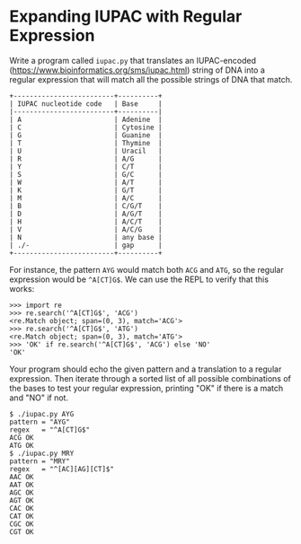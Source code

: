 # Expanding IUPAC with Regular Expression

Write a program called `iupac.py` that translates an IUPAC-encoded (https://www.bioinformatics.org/sms/iupac.html) string of DNA into a regular expression that will match all the possible strings of DNA that match.

	+-------------------------+----------+
	| IUPAC nucleotide code   | Base     |
	|-------------------------+----------|
	| A                       | Adenine  |
	| C                       | Cytosine |
	| G                       | Guanine  |
	| T                       | Thymine  |
	| U                       | Uracil   |
	| R                       | A/G      |
	| Y                       | C/T      |
	| S                       | G/C      |
	| W                       | A/T      |
	| K                       | G/T      |
	| M                       | A/C      |
	| B                       | C/G/T    |
	| D                       | A/G/T    |
	| H                       | A/C/T    |
	| V                       | A/C/G    |
	| N                       | any base |
	| ./-                     | gap      |
	+-------------------------+----------+

For instance, the pattern `AYG` would match both `ACG` and `ATG`, so the regular expression would be `^A[CT]G$`. We can use the REPL to verify that this works:

````
>>> import re
>>> re.search('^A[CT]G$', 'ACG')
<re.Match object; span=(0, 3), match='ACG'>
>>> re.search('^A[CT]G$', 'ATG')
<re.Match object; span=(0, 3), match='ATG'>
>>> 'OK' if re.search('^A[CT]G$', 'ACG') else 'NO'
'OK'
````

Your program should echo the given pattern and a translation to a regular expression. Then iterate through a sorted list of all possible combinations of the bases to test your regular expression, printing "OK" if there is a match and "NO" if not.

````
$ ./iupac.py AYG
pattern = "AYG"
regex   = "^A[CT]G$"
ACG OK
ATG OK
$ ./iupac.py MRY
pattern = "MRY"
regex   = "^[AC][AG][CT]$"
AAC OK
AAT OK
AGC OK
AGT OK
CAC OK
CAT OK
CGC OK
CGT OK
````
